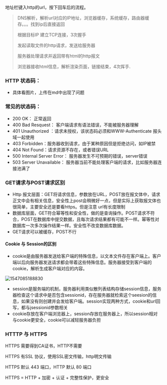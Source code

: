 地址栏键入http的url，按下回车后的流程。

> DNS解析，解析url对应的IP地址，浏览器缓存，系统缓存，路由器缓存。。。找到ip后直接返回
>
> 根据目标IP 建立TCP连接，3次握手
>
> 发起读取文件的http请求，发送给服务器
>
> 服务器处理请求并返回带有html的http报文
>
> 浏览器接收html信息，解析渲染页面，链接结束，4次挥手.



### HTTP 状态码：

- 具体看图片，上传在md中出现了问题



### 常见的状态码：

- 200 OK： 正常返回
- 400 Bad Resquest： 客户端请求有语法错误，不能被服务器理解
- 401 Unauthorized ：请求未授权，该状态码必须和WWW-Authenticate 报头域一起使用
- 403 Forbidden：服务器收到请求，由于某种原因但是拒绝访问，如IP被禁
- 404 Not Found：请求资源不存在，或者错误URL
- 500 Internal Server Error： 服务器发生不可预期的错误，server错误
- 503 Server Unavailable： 服务器当前不能处理客户端的请求，比如服务器连接池满了



### GET请求与POST请求区别

- Http 报文层面：GET将请求信息，参数放在URL，POST放在报文体中，请求正文中会有相关信息，安全性上post会稍微好一点，但是实际上获取报文体也很简单，主要安全还是要看https。但是注意 url有长度限制
- 数据库层面，GET符合幂等性和安全性，做的是查询操作。POST请求不符合，POST在数据库中提交数据，且每次请求结果都有可能不一样。幂等性对数据库一次多次操作结果一样。安全性不改变数据库数据。
- GET请求可以被缓存，POST不行



#### Cookie 与 Session的区别

- cookie是由服务器发送给客户端的特殊信息，以文本文件存在客户端上。客户端以后向服务器发送请求都会带着这些特殊信息。服务器接受到客户端的cookie，解析生成客户端对应的内容。

![1547085188830](C:\Users\xuanyupan\AppData\Roaming\Typora\typora-user-images\1547085188830.png)



- session是服务端的机制，服务器利用类似散列表结构存储session信息，服务器检查这个请求中是否包含sessionid，存在服务器就检索这个seesion的信息，如果没有则创建并会发给客户端。session实现两种方式，cookie和url回写，都与jsessionid参数相关
- cookie存放在客户端浏览器上，session存放在服务器上，所以session相对与cookie更安全，cookie可以减轻服务器负担



### HTTTP 与 HTTPS

HTTPS 需要得到CA证书，HTTP不需要

HTTPS 有SSL 协议，使用SSL密文传输，http明文传输

HTTPS 默认 443 端口，HTTP 默认 80 端口

HTTPS = HTTP + 加密 + 认证 + 完整性保护，更安全
